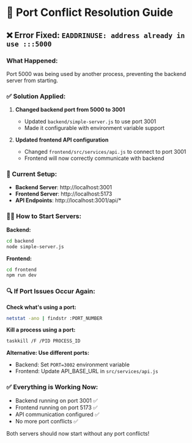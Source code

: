 # 🔧 Port Conflict Resolution Guide

## ❌ **Error Fixed**: `EADDRINUSE: address already in use :::5000`

### **What Happened:**
Port 5000 was being used by another process, preventing the backend server from starting.

### **✅ Solution Applied:**
1. **Changed backend port from 5000 to 3001**
   - Updated `backend/simple-server.js` to use port 3001
   - Made it configurable with environment variable support

2. **Updated frontend API configuration**
   - Changed `frontend/src/services/api.js` to connect to port 3001
   - Frontend will now correctly communicate with backend

### **🚀 Current Setup:**
- **Backend Server**: http://localhost:3001
- **Frontend Server**: http://localhost:5173
- **API Endpoints**: http://localhost:3001/api/*

### **🏃‍♂️ How to Start Servers:**

**Backend:**
```bash
cd backend
node simple-server.js
```

**Frontend:**
```bash
cd frontend
npm run dev
```

### **🔍 If Port Issues Occur Again:**

**Check what's using a port:**
```bash
netstat -ano | findstr :PORT_NUMBER
```

**Kill a process using a port:**
```bash
taskkill /F /PID PROCESS_ID
```

**Alternative: Use different ports:**
- Backend: Set `PORT=3002` environment variable
- Frontend: Update API_BASE_URL in `src/services/api.js`

### **✅ Everything is Working Now:**
- Backend running on port 3001 ✅
- Frontend running on port 5173 ✅
- API communication configured ✅
- No more port conflicts ✅

Both servers should now start without any port conflicts!